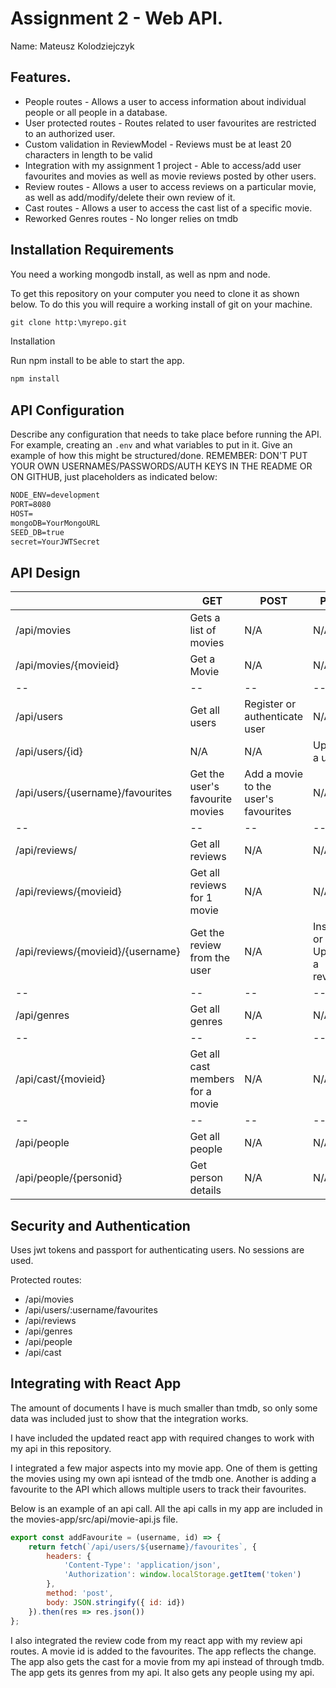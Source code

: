 # Assignment 2 - Web API.

Name: Mateusz Kolodziejczyk

## Features.
 
 + People routes - Allows a user to access information about individual people or all people in a database.
 + User protected routes - Routes related to user favourites are restricted to an authorized user.
 + Custom validation in ReviewModel - Reviews must be at least 20 characters in length to be valid
 + Integration with my assignment 1 project - Able to access/add user favourites and movies as well as movie reviews posted by other users.
 + Review routes - Allows a user to access reviews on a particular movie, as well as add/modify/delete their own review of it.
 + Cast routes - Allows a user to access the cast list of a specific movie.
 + Reworked Genres routes - No longer relies on tmdb

## Installation Requirements

You need a working mongodb install, as well as npm and node.

To get this repository on your computer you need to clone it as shown below. To do this you will require a working install of git on your machine.

```bat
git clone http:\myrepo.git
```

Installation

Run npm install to be able to start the app.
```bat
npm install
```

## API Configuration
Describe any configuration that needs to take place before running the API. For example, creating an ``.env`` and what variables to put in it. Give an example of how this might be structured/done.
REMEMBER: DON'T PUT YOUR OWN USERNAMES/PASSWORDS/AUTH KEYS IN THE README OR ON GITHUB, just placeholders as indicated below:

```bat
NODE_ENV=development
PORT=8080
HOST=
mongoDB=YourMongoURL
SEED_DB=true
secret=YourJWTSecret
```


## API Design
|  |  GET | POST | PUT | DELETE
| -- | -- | -- | -- | -- 
| /api/movies |Gets a list of movies | N/A | N/A |
| /api/movies/{movieid} | Get a Movie | N/A | N/A | N/A
| -- | -- | -- | -- | -- 
| /api/users | Get all users | Register or authenticate user | N/A | N/A
| /api/users/{id} | N/A | N/A | Update a user | N/A
| /api/users/{username}/favourites | Get the user's favourite movies | Add a movie to the user's favourites | N/A | N/A
| -- | -- | -- | -- | --
| /api/reviews/ | Get all reviews | N/A | N/A | N/A
| /api/reviews/{movieid} | Get all reviews for 1 movie | N/A | N/A | N/A
| /api/reviews/{movieid}/{username} | Get the review from the user | N/A | Insert or Update a review. | Delete a review
| -- | -- | -- | -- | --
| /api/genres | Get all genres | N/A | N/A | N/A
| -- | -- | -- | -- | --
| /api/cast/{movieid} | Get all cast members for a movie | N/A | N/A | N/A
| -- | -- | -- | -- | --
| /api/people | Get all people | N/A | N/A | N/A
| /api/people/{personid} | Get person details | N/A | N/A | N/A
## Security and Authentication
Uses jwt tokens and passport for authenticating users. No sessions are used.

Protected routes:
+ /api/movies 
+ /api/users/:username/favourites  
+ /api/reviews 
+ /api/genres
+ /api/people
+ /api/cast

## Integrating with React App
The amount of documents I have is much smaller than tmdb, so only some data was included just to show that the integration works.

I have included the updated react app with required changes to work with my api in this repository.

I integrated a few major aspects into my movie app. One of them is getting the movies using my own api isntead of the tmdb one. Another is adding a favourite to the API which allows multiple users to track their favourites.

Below is an example of an api call. All the api calls in my app are included in the movies-app/src/api/movie-api.js file.
~~~Javascript
export const addFavourite = (username, id) => {
    return fetch(`/api/users/${username}/favourites`, {
        headers: {
            'Content-Type': 'application/json',
            'Authorization': window.localStorage.getItem('token')
        },
        method: 'post',
        body: JSON.stringify({ id: id})
    }).then(res => res.json())
};
~~~

I also integrated the review code from my react app with my review api routes.
A movie id is added to the favourites. The app reflects the change.
The app also gets the cast for a movie from my api instead of through tmdb.
The app gets its genres from my api.
It also gets any people using my api.
